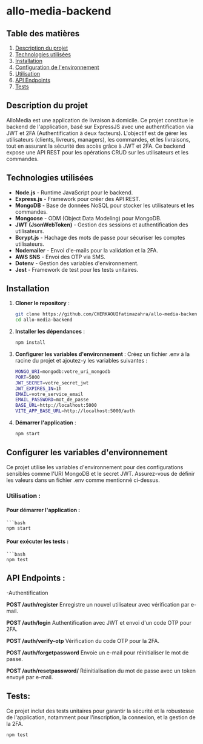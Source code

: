 # allo-media-backend

## Table des matières

1. [Description du projet](#description-du-projet)
2. [Technologies utilisées](#technologies-utilisées)
3. [Installation](#installation)
4. [Configuration de l'environnement](#configuration-de-lenvironnement)
5. [Utilisation](#utilisation)
6. [API Endpoints](#api-endpoints)
7. [Tests](#tests)

## Description du projet

AlloMedia est une application de livraison à domicile. Ce projet constitue le backend de l'application, basé sur ExpressJS avec une authentification via JWT et 2FA (Authentification à deux facteurs). L'objectif est de gérer les utilisateurs (clients, livreurs, managers), les commandes, et les livraisons, tout en assurant la sécurité des accès grâce à JWT et 2FA. Ce backend expose une API REST pour les opérations CRUD sur les utilisateurs et les commandes.

## Technologies utilisées

- **Node.js** - Runtime JavaScript pour le backend.
- **Express.js** - Framework pour créer des API REST.
- **MongoDB** - Base de données NoSQL pour stocker les utilisateurs et les commandes.
- **Mongoose** - ODM (Object Data Modeling) pour MongoDB.
- **JWT (JsonWebToken)** - Gestion des sessions et authentification des utilisateurs.
- **Bcrypt.js** - Hachage des mots de passe pour sécuriser les comptes utilisateurs.
- **Nodemailer** - Envoi d'e-mails pour la validation et la 2FA.
- **AWS SNS** - Envoi des OTP via SMS.
- **Dotenv** - Gestion des variables d'environnement.
- **Jest** - Framework de test pour les tests unitaires.

## Installation

1. **Cloner le repository** :
   ```bash
   git clone https://github.com/CHERKAOUIfatimazahra/allo-media-backend
   cd allo-media-backend
2. **Installer les dépendances** :
   ```bash
   npm install
3. **Configurer les variables d'environnement** :
   Créez un fichier .env à la racine du projet et ajoutez-y les variables suivantes :
   ```bash
   MONGO_URI=mongodb:votre_uri_mongodb
   PORT=5000
   JWT_SECRET=votre_secret_jwt
   JWT_EXPIRES_IN=1h
   EMAIL=votre_service_email
   EMAIL_PASSWORD=mot_de_passe
   BASE_URL=http://localhost:5000
   VITE_APP_BASE_URL=http://localhost:5000/auth

4. **Démarrer l'application** :
   ```bash
   npm start

## Configurer les variables d'environnement 
 Ce projet utilise les variables d'environnement pour des configurations sensibles comme l'URI MongoDB et le secret JWT. Assurez-vous de définir les valeurs dans un fichier .env comme mentionné ci-dessus.
### Utilisation :
#### Pour démarrer l'application :
    ```bash
    npm start

#### Pour exécuter les tests :
    ```bash
    npm test

## API Endpoints :

-Authentification

**POST /auth/register**
Enregistre un nouvel utilisateur avec vérification par e-mail.

**POST /auth/login**
Authentification avec JWT et envoi d'un code OTP pour 2FA.

**POST /auth/verify-otp**
Vérification du code OTP pour la 2FA.

**POST /auth/forgetpassword**
Envoie un e-mail pour réinitialiser le mot de passe.

**POST /auth/resetpassword/**
Réinitialisation du mot de passe avec un token envoyé par e-mail.

## Tests:
Ce projet inclut des tests unitaires pour garantir la sécurité et la robustesse de l'application, notamment pour l'inscription, la connexion, et la gestion de la 2FA.
   ```bash
   npm test

 
